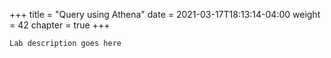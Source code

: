 +++
title = "Query using Athena"
date = 2021-03-17T18:13:14-04:00
weight = 42
chapter = true
+++

`Lab description goes here`

